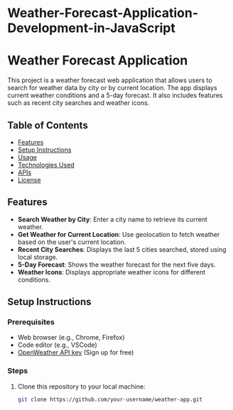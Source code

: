 # Weather-Forecast-Application-Development-in-JavaScript
# Weather Forecast Application

This project is a weather forecast web application that allows users to search for weather data by city or by current location. The app displays current weather conditions and a 5-day forecast. It also includes features such as recent city searches and weather icons.

## Table of Contents

- [Features](#features)
- [Setup Instructions](#setup-instructions)
- [Usage](#usage)
- [Technologies Used](#technologies-used)
- [APIs](#apis)
- [License](#license)

## Features

- **Search Weather by City**: Enter a city name to retrieve its current weather.
- **Get Weather for Current Location**: Use geolocation to fetch weather based on the user's current location.
- **Recent City Searches**: Displays the last 5 cities searched, stored using local storage.
- **5-Day Forecast**: Shows the weather forecast for the next five days.
- **Weather Icons**: Displays appropriate weather icons for different conditions.

## Setup Instructions

### Prerequisites

- Web browser (e.g., Chrome, Firefox)
- Code editor (e.g., VSCode)
- [OpenWeather API key](https://openweathermap.org/appid) (Sign up for free)

### Steps

1. Clone this repository to your local machine:

   ```bash
   git clone https://github.com/your-username/weather-app.git
